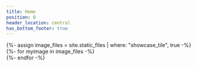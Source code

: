 ```yaml
---
title: Home
position: 0
header_location: central
has_bottom_footer: true
---
```


<div class="content_container-showcase_wrapper">
	{%- assign image_files = site.static_files | where: "showcase_tile", true -%}
	{%- for myimage in image_files -%}
		<div class="showcase_wrapper-showcase_tile" style="background-image: url({{- myimage.path -}})"></div>
	{%- endfor -%}
</div>
